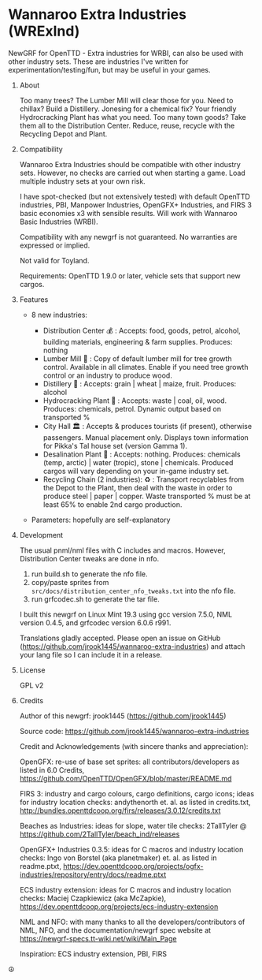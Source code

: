 # Wannaroo Extra Industries (WRExInd)

NewGRF for OpenTTD - Extra industries for WRBI, can also be used with other industry sets. These are industries I've written for experimentation/testing/fun, but may be useful in your games.

1. About

     Too many trees? The Lumber Mill will clear those for you. Need to chillax? Build a Distillery. Jonesing for a chemical fix? Your friendly Hydrocracking Plant has what you need. Too many town goods? Take them all to the Distribution Center. Reduce, reuse, recycle with the Recycling Depot and Plant.

1. Compatibility

    Wannaroo Extra Industries should be compatible with other industry sets. However, no checks are carried out when starting a game. Load multiple industry sets at your own risk.
    
    I have spot-checked (but not extensively tested) with default OpenTTD industries, PBI, Manpower Industries, OpenGFX+&nbsp;Industries, and FIRS 3 basic economies x3 with sensible results. Will work with Wannaroo Basic Industries (WRBI).

    Compatibility with any newgrf is not guaranteed. No warranties are expressed or implied.

    Not valid for Toyland.

    Requirements: OpenTTD 1.9.0 or later, vehicle sets that support new cargos.

1. Features

    * 8 new industries:
        * Distribution Center :moneybag: : Accepts: food, goods, petrol, alcohol, building materials, engineering & farm supplies. Produces: nothing
        * Lumber Mill :evergreen_tree: : Copy of default lumber mill for tree growth control. Available in all climates. Enable if you need tree growth control or an industry to produce wood.
        * Distillery :beer: : Accepts: grain | wheat | maize, fruit. Produces: alcohol
        * Hydrocracking Plant :test_tube: : Accepts: waste | coal, oil, wood. Produces: chemicals, petrol. Dynamic output based on transported %
        * City Hall :classical_building: : Accepts & produces tourists (if present), otherwise passengers. Manual placement only. Displays town information for Pikka's TaI house set (version Gamma 1).
        * Desalination Plant :potable_water: : Accepts: nothing. Produces: chemicals (temp, arctic) | water (tropic), stone | chemicals. Produced cargos will vary depending on your in-game industry set.
        * Recycling Chain (2 industries): :recycle: : Transport recyclables from the Depot to the Plant, then deal with the waste in order to produce steel | paper | copper. Waste transported % must be at least 65% to enable 2nd cargo production.
    
    * Parameters: hopefully are self-explanatory

1. Development

    The usual pnml/nml files with C includes and macros. However, Distribution Center tweaks are done in nfo.
    
     1. run build.sh to generate the nfo file.
     1. copy/paste sprites from `src/docs/distribution_center_nfo_tweaks.txt` into the nfo file.
     1. run grfcodec.sh to generate the tar file.    
    
    I built this newgrf on Linux Mint 19.3 using gcc version 7.5.0, NML version 0.4.5, and grfcodec version 6.0.6 r991.
    
    Translations gladly accepted. Please open an issue on GitHub (https://github.com/jrook1445/wannaroo-extra-industries) and attach your lang file so I can include it in a release.

1. License

    GPL v2

1. Credits

    Author of this newgrf: jrook1445 (https://github.com/jrook1445)

    Source code: https://github.com/jrook1445/wannaroo-extra-industries

    Credit and Acknowledgements (with sincere thanks and appreciation):

    OpenGFX: re-use of base set sprites: all contributors/developers as listed in 6.0 Credits, https://github.com/OpenTTD/OpenGFX/blob/master/README.md

    FIRS 3: industry and cargo colours, cargo definitions, cargo icons; ideas for industry location checks: andythenorth et. al. as listed in credits.txt, http://bundles.openttdcoop.org/firs/releases/3.0.12/credits.txt
    
    Beaches as Industries: ideas for slope, water tile checks: 2TallTyler @ https://github.com/2TallTyler/beach_ind/releases

    OpenGFX+ Industries 0.3.5: ideas for C macros and industry location checks: Ingo von Borstel (aka planetmaker) et. al. as listed in readme.ptxt, https://dev.openttdcoop.org/projects/ogfx-industries/repository/entry/docs/readme.ptxt

    ECS industry extension: ideas for C macros and industry location checks: Maciej Czapkiewicz (aka McZapkie), https://dev.openttdcoop.org/projects/ecs-industry-extension

    NML and NFO: with many thanks to all the developers/contributors of NML, NFO, and the documentation/newgrf spec website at https://newgrf-specs.tt-wiki.net/wiki/Main_Page

    Inspiration: ECS industry extension, PBI, FIRS

:peace_symbol:
